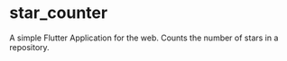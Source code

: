 # star_counter

A simple Flutter Application for the web. Counts the number of stars in a repository.